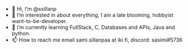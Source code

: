 - 👋 Hi, I’m @ssillanp
- 👀 I’m interested in about everything, I am a late blooming, hobbyist want-to-be-developer.
- 🌱 I’m currently learning FullStack, C, Databases and APIs, Java and python.
- 📫 How to reach me email sami.sillanpaa at iki.fi, discord: sasimi#5736 

<!---
ssillanp/ssillanp is a ✨ special ✨ repository because its `README.md` (this file) appears on your GitHub profile.
You can click the Preview link to take a look at your changes.
--->
